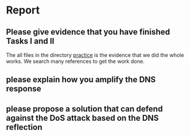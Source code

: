 # Report
## Please give evidence that you have finished Tasks I and II
The all files in the directory [practice](./practice) is the evidence that we did the whole works. We search many references to get the work done.

## please explain how you amplify the DNS response

## please propose a solution that can defend against the DoS attack based on the DNS reflection
